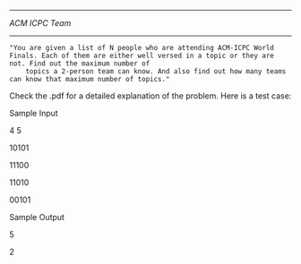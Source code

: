 ***************
*ACM ICPC Team*
***************

	"You are given a list of N people who are attending ACM-ICPC World Finals. Each of them are either well versed in a topic or they are not. Find out the maximum number of 
		topics a 2-person team can know. And also find out how many teams can know that maximum number of topics."
		
Check the .pdf for a detailed explanation of the problem. Here is a test case:

Sample Input

4 5

10101

11100

11010

00101

Sample Output

5

2


